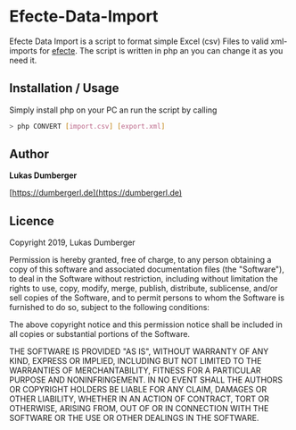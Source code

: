 # Efecte-Data-Import

Efecte Data Import is a script to format simple Excel (csv) Files to valid xml-imports for [efecte](https://www.efecte.com/de/). The script is written in php an you can change it as you need it.

## Installation / Usage

Simply install php on your PC an run the script by calling
```bash
> php CONVERT [import.csv] [export.xml]
```

## Author

**Lukas Dumberger**

[https://dumbergerl.de](https://dumbergerl.de)

## Licence

Copyright 2019, Lukas Dumberger

Permission is hereby granted, free of charge, to any person obtaining a copy of this software and associated documentation files (the "Software"), to deal in the Software without restriction, including without limitation the rights to use, copy, modify, merge, publish, distribute, sublicense, and/or sell copies of the Software, and to permit persons to whom the Software is furnished to do so, subject to the following conditions:

The above copyright notice and this permission notice shall be included in all copies or substantial portions of the Software.

THE SOFTWARE IS PROVIDED "AS IS", WITHOUT WARRANTY OF ANY KIND, EXPRESS OR IMPLIED, INCLUDING BUT NOT LIMITED TO THE WARRANTIES OF MERCHANTABILITY, FITNESS FOR A PARTICULAR PURPOSE AND NONINFRINGEMENT. IN NO EVENT SHALL THE AUTHORS OR COPYRIGHT HOLDERS BE LIABLE FOR ANY CLAIM, DAMAGES OR OTHER LIABILITY, WHETHER IN AN ACTION OF CONTRACT, TORT OR OTHERWISE, ARISING FROM, OUT OF OR IN CONNECTION WITH THE SOFTWARE OR THE USE OR OTHER DEALINGS IN THE SOFTWARE.